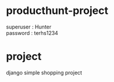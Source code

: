# producthunt-project

superuser : Hunter  
password : terhs1234

# project
django simple shopping project
